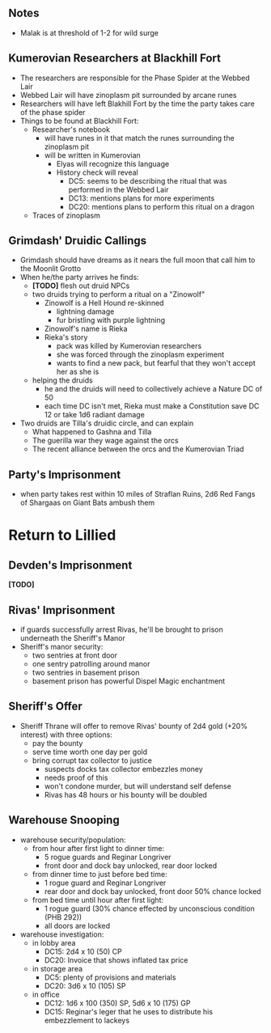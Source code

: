 ## Notes

- Malak is at threshold of 1-2 for wild surge


## Kumerovian Researchers at Blackhill Fort

- The researchers are responsible for the Phase Spider at the Webbed Lair
- Webbed Lair will have zinoplasm pit surrounded by arcane runes
- Researchers will have left Blakhill Fort by the time the party takes care of the phase spider
- Things to be found at Blackhill Fort:
  - Researcher's notebook
    - will have runes in it that match the runes surrounding the zinoplasm pit
    - will be written in Kumerovian
      - Elyas will recognize this language
      - History check will reveal
        - DC5: seems to be describing the ritual that was performed in the Webbed Lair
        - DC13: mentions plans for more experiments
        - DC20: mentions plans to perform this ritual on a dragon
  - Traces of zinoplasm


## Grimdash' Druidic Callings

- Grimdash should have dreams as it nears the full moon that call him to the Moonlit Grotto
- When he/the party arrives he finds:
  - **[TODO]** flesh out druid NPCs
  - two druids trying to perform a ritual on a "Zinowolf"
    - Zinowolf is a Hell Hound re-skinned
      - lightning damage
      - fur bristling with purple lightning
    - Zinowolf's name is Rieka
    - Rieka's story
      - pack was killed by Kumerovian researchers
      - she was forced through the zinoplasm experiment
      - wants to find a new pack, but fearful that they won't accept her as she is
  - helping the druids
    - he and the druids will need to collectively achieve a Nature DC of 50
    - each time DC isn't met, Rieka must make a Constitution save DC 12 or take 1d6 radiant damage
- Two druids are Tilla's druidic circle, and can explain
  - What happened to Gashna and Tilla
  - The guerilla war they wage against the orcs
  - The recent alliance between the orcs and the Kumerovian Triad


## Party's Imprisonment

- when party takes rest within 10 miles of Straflan Ruins, 2d6 Red Fangs of Shargaas on Giant Bats ambush them


# Return to Lillied

## Devden's Imprisonment

**[TODO]**

## Rivas' Imprisonment

- if guards successfully arrest Rivas, he'll be brought to prison underneath the Sheriff's Manor
- Sheriff's manor security:
  - two sentries at front door
  - one sentry patrolling around manor
  - two sentries in basement prison
  - basement prison has powerful Dispel Magic enchantment


## Sheriff's Offer

- Sheriff Thrane will offer to remove Rivas' bounty of 2d4 gold (+20% interest) with three options:
  - pay the bounty
  - serve time worth one day per gold
  - bring corrupt tax collector to justice
    - suspects docks tax collector embezzles money
    - needs proof of this
    - won't condone murder, but will understand self defense
    - Rivas has 48 hours or his bounty will be doubled


## Warehouse Snooping

- warehouse security/population:
  - from hour after first light to dinner time:
    - 5 rogue guards and Reginar Longriver
    - front door and dock bay unlocked, rear door locked
  - from dinner time to just before bed time:
    - 1 rogue guard and Reginar Longriver
    - rear door and dock bay unlocked, front door 50% chance locked
  - from bed time until hour after first light:
    - 1 rogue guard (30% chance effected by unconscious condition (PHB 292))
    - all doors are locked
- warehouse investigation:
  - in lobby area
    - DC15: 2d4 x 10 (50) CP
    - DC20: Invoice that shows inflated tax price
  - in storage area
    - DC5: plenty of provisions and materials
    - DC20: 3d6 x 10 (105) SP
  - in office
    - DC12: 1d6 x 100 (350) SP, 5d6 x 10 (175) GP
    - DC15: Reginar's leger that he uses to distribute his embezzlement to lackeys